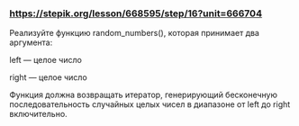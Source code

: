 ### https://stepik.org/lesson/668595/step/16?unit=666704

Реализуйте функцию random_numbers(), которая принимает два аргумента:


left — целое число

right — целое число


Функция должна возвращать итератор, генерирующий бесконечную последовательность случайных целых чисел в диапазоне от left до right включительно.
